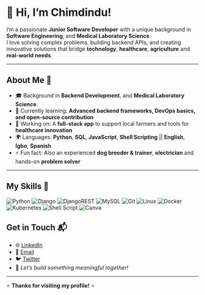 # 👋 Hi, I’m Chimdindu!  


I’m a passionate **Junior Software Developer** with a unique background in **Software Engineering**, and **Medical Laboratory Science**.  
I love solving complex problems, building backend APIs, and creating innovative solutions that bridge **technology**, **healthcare**, **agriculture** and **real-world needs**.  

---

## About Me 🚀

- 🎓 Background in **Backend Development**, and **Medical Laboratory Science**.
- 🌱 Currently learning: **Advanced backend frameworks, DevOps basics, and open-source contribution**
- 🔭 Working on: A **full-stack app** to support local farmers and tools for **healthcare innovation**
- 🌍 Languages: **Python**, **SQL**, **JavaScript**, **Shell Scripting** || **English**, **Igbo**, **Spanish**
- ⚡ Fun fact: Also an experienced **dog breeder & trainer**, **electrician** and hands-on **problem solver**

---

## My Skills 🧠


![Python](https://img.shields.io/badge/python-3670A0?style=for-the-badge&logo=python&logoColor=ffdd54)
![Django](https://img.shields.io/badge/django-%23092E20.svg?style=for-the-badge&logo=django&logoColor=white)
![DjangoREST](https://img.shields.io/badge/DJANGO-REST-ff1709?style=for-the-badge&logo=django&logoColor=white&color=ff1709&labelColor=gray)
![MySQL](https://img.shields.io/badge/mysql-4479A1.svg?style=for-the-badge&logo=mysql&logoColor=white)
![Git](https://img.shields.io/badge/git-%23F05033.svg?style=for-the-badge&logo=git&logoColor=white)
![Linux](https://img.shields.io/badge/Linux-FCC624?style=for-the-badge&logo=linux&logoColor=black)
![Docker](https://img.shields.io/badge/docker-%230db7ed.svg?style=for-the-badge&logo=docker&logoColor=white)
![Kubernetes](https://img.shields.io/badge/kubernetes-%23326ce5.svg?style=for-the-badge&logo=kubernetes&logoColor=white)
![Shell Script](https://img.shields.io/badge/shell_script-%23121011.svg?style=for-the-badge&logo=gnu-bash&logoColor=white)
![Canva](https://img.shields.io/badge/Canva-%2300C4CC.svg?style=for-the-badge&logo=Canva&logoColor=white)

## Get in Touch 📬

- 🌐 [LinkedIn](https://www.linkedin.com/in/chimdindudreamboat)
- 📧 [Email](enechimdindu@gmail.com)
- 🐦 [Twitter](https://x.com/Dreamboat_Jeric)
- 🌱 *Let’s build something meaningful together!*

---

⭐️ **Thanks for visiting my profile!** ⭐️
